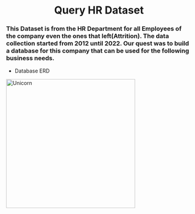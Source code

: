 <h1 align="center">Query HR Dataset</h1>
<h3> This Dataset is from the HR Department for all Employees of the company even the ones that left(Attrition). The data collection started from 2012 until 2022. Our quest was to build a database for this company that can be used for the following business needs. </h3>

- Database ERD
<img width=350px alt="Unicorn" src="https://c.tenor.com/GN73MKBawZYAAAAi/busy-cute.gif" />



